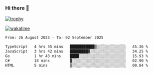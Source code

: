### Hi there 👋

[![trophy](https://github-profile-trophy.vercel.app/?username=cxnky&theme=dracula)](https://github.com/ryo-ma/github-profile-trophy)

[![wakatime](https://wakatime.com/badge/user/1c39c599-5497-41b9-a5be-2c4676e7fd23.svg)](https://wakatime.com/@1c39c599-5497-41b9-a5be-2c4676e7fd23)
<!--START_SECTION:waka-->

```txt
From: 26 August 2025 - To: 02 September 2025

TypeScript   4 hrs 55 mins   ███████████▒░░░░░░░░░░░░░   45.36 %
JavaScript   3 hrs 42 mins   ████████▓░░░░░░░░░░░░░░░░   34.25 %
Go           1 hr 43 mins    ████░░░░░░░░░░░░░░░░░░░░░   15.93 %
C#           18 mins         ▓░░░░░░░░░░░░░░░░░░░░░░░░   02.90 %
HTML         5 mins          ▒░░░░░░░░░░░░░░░░░░░░░░░░   00.84 %
```

<!--END_SECTION:waka-->
